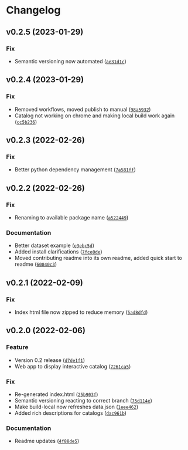 # Changelog

<!--next-version-placeholder-->

## v0.2.5 (2023-01-29)
### Fix
* Semantic versioning now automated ([`ae31d1c`](https://github.com/erikmunkby/hela/commit/ae31d1c587b63ce1edd8049e61701e114cd872ca))

## v0.2.4 (2023-01-29)
### Fix
* Removed workflows, moved publish to manual ([`98a5932`](https://github.com/erikmunkby/hela/commit/98a5932a710b561f0abd3957779d2e35334e743b))
* Catalog not working on chrome and making local build work again ([`cc5b236`](https://github.com/erikmunkby/hela/commit/cc5b23678b1212cd20d2bfc7d4a1a68fac45181b))

## v0.2.3 (2022-02-26)
### Fix
* Better python dependency management ([`7a581ff`](https://github.com/erikmunkby/hela/commit/7a581ffd2b14295b36bf5b82e536fbd084cee4d7))

## v0.2.2 (2022-02-26)
### Fix
* Renaming to available package name ([`a522449`](https://github.com/erikmunkby/hela/commit/a5224498de7e007ce4a94d8758b2de9a7a1d5804))

### Documentation
* Better dataset example ([`e3ebc5d`](https://github.com/erikmunkby/hela/commit/e3ebc5d89fadb50c2f696c4565342cab1894bb2f))
* Added install clarifications ([`7fce0de`](https://github.com/erikmunkby/hela/commit/7fce0ded5f435a2066ca24b227e30110742a82c7))
* Moved contributing readme into its own readme, added quick start to readme ([`60840c3`](https://github.com/erikmunkby/hela/commit/60840c382542023115c798109ce45abdee001a8f))

## v0.2.1 (2022-02-09)
### Fix
* Index html file now zipped to reduce memory ([`5ad8dfd`](https://github.com/erikmunkby/catalog/commit/5ad8dfdf1ebb36b3761fbef6fe0c69b7912d6063))

## v0.2.0 (2022-02-06)
### Feature
* Version 0.2 release ([`d7de1f1`](https://github.com/erikmunkby/catalog/commit/d7de1f182cb984a1cb9563551998a32d53955647))
* Web app to display interactive catalog ([`7261ca5`](https://github.com/erikmunkby/catalog/commit/7261ca52c8682f81f049aa9fbe5a708a2d9c8b47))

### Fix
* Re-generated index.html ([`25b903f`](https://github.com/erikmunkby/catalog/commit/25b903f86c591e13fab72cb484c4b61e1554eeab))
* Semantic versioning reacting to correct branch ([`75d114e`](https://github.com/erikmunkby/catalog/commit/75d114ef499bf79da5f1ec1e3f9cdbb87ab40169))
* Make build-local now refreshes data.json ([`1eee462`](https://github.com/erikmunkby/catalog/commit/1eee462a022b638a434f89c5685b008eaa61cb9b))
* Added rich descriptions for catalogs ([`dac961b`](https://github.com/erikmunkby/catalog/commit/dac961bac26d6b82a8cff0edb65cda4a791e37a7))

### Documentation
* Readme updates ([`4f88de5`](https://github.com/erikmunkby/catalog/commit/4f88de51c09f6399f12d65e64a4d3fa0e07c9db4))
